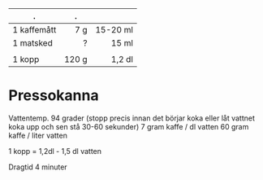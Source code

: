 | . | . |  |  
| ---- | ----------------- | -------------------|  
| 1 kaffemått |               <div style="float: right;">7 g</div> |                 <div style="float: right;">15-20 ml</div> |  
| 1 matsked |               <div style="float: right;">?</div> |                 <div style="float: right;">15 ml</div> |  
| | | |
| 1 kopp |               <div style="float: right;">120 g</div> |                 <div style="float: right;">1,2 dl</div> |  


# Pressokanna

Vattentemp. 94 grader (stopp precis innan det börjar koka eller låt vattnet koka upp och sen stå 30-60 sekunder)
7 gram kaffe / dl vatten
60 gram kaffe / liter vatten

1 kopp = 1,2dl - 1,5 dl vatten

Dragtid 4 minuter